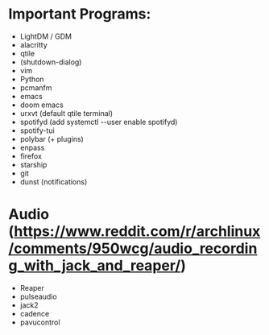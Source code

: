 # Important Programs:
  - LightDM / GDM
  - alacritty
  - qtile
  - (shutdown-dialog)
  - vim
  - Python
  - pcmanfm
  - emacs
  - doom emacs
  - urxvt (default qtile terminal)
  - spotifyd (add systemctl --user enable spotifyd)
  - spotify-tui
  - polybar (+ plugins)
  - enpass
  - firefox
  - starship
  - git
  - dunst (notifications)

# Audio (https://www.reddit.com/r/archlinux/comments/950wcg/audio_recording_with_jack_and_reaper/)
  - Reaper
  - pulseaudio
  - jack2
  - cadence
  - pavucontrol
